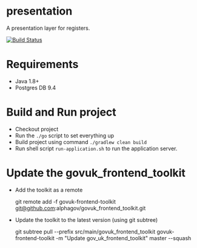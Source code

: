 # presentation

A presentation layer for registers.

[![Build Status](https://travis-ci.org/openregister/presentation.svg?branch=master)](https://travis-ci.org/openregister/presentation)

# Requirements

- Java 1.8+
- Postgres DB 9.4

# Build and Run project

- Checkout project 
- Run the `./go` script to set everything up
- Build project using command `./gradlew clean build` 
- Run shell script `run-application.sh` to run the application server.   

# Update the govuk_frontend_toolkit

- Add the toolkit as a remote

    git remote add -f govuk-frontend-toolkit git@github.com:alphagov/govuk_frontend_toolkit.git

- Update the toolkit to the latest version (using git subtree)

    git subtree pull --prefix src/main/govuk_frontend_toolkit govuk-frontend-toolkit -m "Update gov_uk_frontend_toolkit" master --squash
